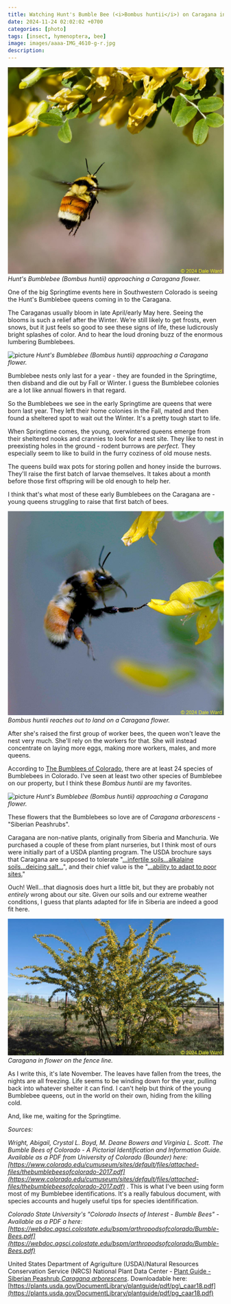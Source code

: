 ```yaml
---
title: Watching Hunt's Bumble Bee (<i>Bombus huntii</i>) on Caragana in the Springtime
date: 2024-11-24 02:02:02 +0700
categories: [photo]
tags: [insect, hymenoptera, bee]
image: images/aaaa-IMG_4610-g-r.jpg
description: 
---
```


![picture](images/aaaa-IMG_4610-g-r.jpg)
*Hunt's Bumblebee (_Bombus huntii_) approaching a Caragana flower.*

One of the big Springtime events here in Southwestern Colorado is seeing the Hunt's Bumblebee queens coming in to the Caragana.

The Caraganas usually bloom in late April/early May here. Seeing the blooms is such a relief after the Winter. We’re still likely to get frosts, even snows, but it just feels so good to see these signs of life, these ludicrously bright splashes of color. And to hear the loud droning buzz of the enormous lumbering Bumblebees.

![picture](https://tightloop.com/blog/wp-content/uploads/2024/05/aaaa-IMG_4615-g-r.jpg?v=1715099276)
*Hunt's Bumblebee (_Bombus huntii_) approaching a Caragana flower.*

Bumblebee nests only last for a year - they are founded in the Springtime, then disband and die out by Fall or Winter. I guess the Bumblebee colonies are a lot like annual flowers in that regard.

So the Bumblebees we see in the early Springtime are queens that were born last year. They left their home colonies in the Fall, mated and then found a sheltered spot to wait out the Winter. It's a pretty tough start to life.

When Springtime comes, the young, overwintered queens emerge from their sheltered nooks and crannies to look for a nest site. They like to nest in preexisting holes in the ground - rodent burrows are _perfect_. They especially seem to like to build in the furry coziness of old mouse nests.

The queens build wax pots for storing pollen and honey inside the burrows. They'll raise the first batch of larvae themselves. It takes about a month before those first offspring will be old enough to help her.

I think that's what most of these early Bumblebees on the Caragana are - young queens struggling to raise that first batch of bees.

![picture](images/aa-IMG_2851_f-r.jpg)
*Bombus huntii reaches out to land on a Caragana flower.*

After she's raised the first group of worker bees, the queen won't leave the nest very much. She'll rely on the workers for that. She will instead concentrate on laying more eggs, making more workers, males, and more queens.

According to [The Bumblees of Colorado](https://www.colorado.edu/cumuseum/sites/default/files/attached-files/thebumblebeesofcolorado-2017.pdf), there are at least 24 species of Bumblebees in Colorado. I've seen at least two other species of Bumblebee on our property, but I think these _Bombus huntii_ are my favorites.

![picture](https://tightloop.com/blog/wp-content/uploads/2024/05/aaaa-IMG_4592_01-G-scaled.jpg?v=1715099324)
*Hunt's Bumblebee (_Bombus huntii_) approaching a Caragana flower.*

These flowers that the Bumblebees so love are of _Caragana arborescens_ - "Siberian Peashrubs".

Caragana are non-native plants, originally from Siberia and Manchuria. We purchased a couple of these from plant nurseries, but I think most of ours were initially part of a USDA planting program. The USDA brochure says that Caragana are supposed to tolerate "[...infertile soils...alkalaine soils...deicing salt...](https://plants.usda.gov/DocumentLibrary/plantguide/pdf/pg_caar18.pdf)", and their chief value is the "[...ability to adapt to poor sites.](https://plants.usda.gov/DocumentLibrary/plantguide/pdf/pg_caar18.pdf)"

Ouch! Well...that diagnosis does hurt a little bit, but they are probably not _entirely_ wrong about our site. Given our soils and our extreme weather conditions, I guess that plants adapted for life in Siberia are indeed a good fit here.

![picture](images/aa-IMG_5764_f-r.jpg)
*Caragana in flower on the fence line.*

As I write this, it's late November. The leaves have fallen from the trees, the nights are all freezing. Life seems to be winding down for the year, pulling back into whatever shelter it can find. I can't help but think of the young Bumblebee queens, out in the world on their own, hiding from the killing cold.

And, like me, waiting for the Springtime.

_Sources:_

_Wright, Abigail, Crystal L. Boyd, M. Deane Bowers and Virginia L. Scott. The Bumble Bees of Colorado - A Pictorial Identification and Information Guide. Available as a PDF from University of Colorado (Bounder) here: [https://www.colorado.edu/cumuseum/sites/default/files/attached-files/thebumblebeesofcolorado-2017.pdf](https://www.colorado.edu/cumuseum/sites/default/files/attached-files/thebumblebeesofcolorado-2017.pdf)_ . This is what I've been using form most of my Bumblebee identifications. It's a really fabulous document, with species accounts and hugely useful tips for species identifification.

_Colorado State University's "Colorado Insects of Interest - Bumble Bees" - Available as a PDF a here: [https://webdoc.agsci.colostate.edu/bspm/arthropodsofcolorado/Bumble-Bees.pdf](https://webdoc.agsci.colostate.edu/bspm/arthropodsofcolorado/Bumble-Bees.pdf)_

United States Department of Agrigulture (USDA)/Natural Resources Conservation Service (NRCS) National Plant Data Center - [Plant Guide - Siberian Peashrub _Caragana arborescens_](https://plants.usda.gov/DocumentLibrary/plantguide/pdf/pg_caar18.pdf). Downloadable here: [https://plants.usda.gov/DocumentLibrary/plantguide/pdf/pg\_caar18.pdf](https://plants.usda.gov/DocumentLibrary/plantguide/pdf/pg_caar18.pdf)
